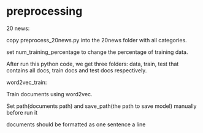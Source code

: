 # preprocessing
20 news:

copy preprocess_20news.py into the 20news folder with all categories.

set num_training_percentage to change the percentage of training data.

After run this python code, we get three folders: data, train, test that contains all docs, train docs and test docs respectively.


word2vec_train:

Train documents using word2vec.

Set path(documents path) and save_path(the path to save model) manually before run it

documents should be formatted as one sentence a line

